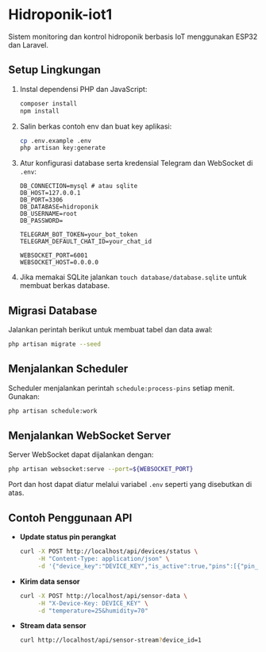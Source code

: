# Hidroponik-iot1

Sistem monitoring dan kontrol hidroponik berbasis IoT menggunakan ESP32 dan Laravel.

## Setup Lingkungan
1. Instal dependensi PHP dan JavaScript:
   ```bash
   composer install
   npm install
   ```
2. Salin berkas contoh env dan buat key aplikasi:
   ```bash
   cp .env.example .env
   php artisan key:generate
   ```
3. Atur konfigurasi database serta kredensial Telegram dan WebSocket di `.env`:
   ```env
   DB_CONNECTION=mysql # atau sqlite
   DB_HOST=127.0.0.1
   DB_PORT=3306
   DB_DATABASE=hidroponik
   DB_USERNAME=root
   DB_PASSWORD=

   TELEGRAM_BOT_TOKEN=your_bot_token
   TELEGRAM_DEFAULT_CHAT_ID=your_chat_id

   WEBSOCKET_PORT=6001
   WEBSOCKET_HOST=0.0.0.0
   ```
4. Jika memakai SQLite jalankan `touch database/database.sqlite` untuk membuat berkas database.

## Migrasi Database
Jalankan perintah berikut untuk membuat tabel dan data awal:
```bash
php artisan migrate --seed
```

## Menjalankan Scheduler
Scheduler menjalankan perintah `schedule:process-pins` setiap menit. Gunakan:
```bash
php artisan schedule:work
```

## Menjalankan WebSocket Server
Server WebSocket dapat dijalankan dengan:
```bash
php artisan websocket:serve --port=${WEBSOCKET_PORT}
```
Port dan host dapat diatur melalui variabel `.env` seperti yang disebutkan di atas.

## Contoh Penggunaan API
- **Update status pin perangkat**
  ```bash
  curl -X POST http://localhost/api/devices/status \
       -H "Content-Type: application/json" \
       -d '{"device_key":"DEVICE_KEY","is_active":true,"pins":[{"pin_number":1,"value":1}]}'
  ```
- **Kirim data sensor**
  ```bash
  curl -X POST http://localhost/api/sensor-data \
       -H "X-Device-Key: DEVICE_KEY" \
       -d "temperature=25&humidity=70"
  ```
- **Stream data sensor**
  ```bash
  curl http://localhost/api/sensor-stream?device_id=1
  ```
